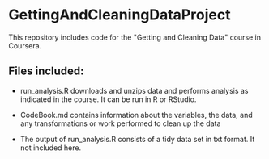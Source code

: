 # GettingAndCleaningDataProject

This repository includes code for the "Getting and Cleaning Data" course in Coursera.

## Files included:

* run_analysis.R downloads and unzips data and performs analysis as indicated in the course. It can be run in R or RStudio.

* CodeBook.md contains information about the variables, the data, and any transformations or work performed to clean up the data

* The output of run_analysis.R consists of a tidy data set in txt format. It not included here.
